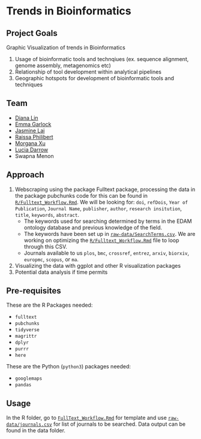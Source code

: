 # Trends in Bioinformatics

## Project Goals
Graphic Visualization of trends in Bioinformatics
  1. Usage of bioinformatic tools and technqiues (ex. sequence alignment, genome assembly, metagenomics etc)
  2. Relationship of tool development within analytical pipelines 
  3. Geographic hotspots for development of bioinformatic tools and techniques 

## Team
* [Diana Lin](https://github.com/dy-lin)
* [Emma Garlock](https://github.com/esgarlock)
* [Jasmine Lai](https://github.com/laijasmine)
* [Raissa Philibert](https://github.com/raiphilibert)
* [Morgana Xu](https://github.com/ODataMine)
* [Lucia Darrow](https://github.com/lmdarrow)
* Swapna Menon

## Approach
1. Webscraping using the package Fulltext package, processing the data in the package pubchunks code for this can be found in [`R/Fulltext_Workflow.Rmd`](https://github.com/hackseq/hs19-trends/blob/master/R/FullText_Workflow.Rmd). We will be looking for: `doi`, `refDois`, `Year of Publication`, `Journal Name`, `publisher`, `author`, `research insitution`, `title`, `keywords`, `abstract`. 
    * The keywords used for searching determined by terms in the EDAM ontology database and previous knowledge of the field. 
    * The keywords have been set up in [`raw-data/SearchTerms.csv`](https://github.com/hackseq/hs19-trends/blob/master/raw-data/SearchTerms.csv). We are working on optimizing the [`R/Fulltext_Workflow.Rmd`](https://github.com/hackseq/hs19-trends/blob/master/R/FullText_Workflow.Rmd) file to loop through this CSV. 
    * Journals available to us `plos`, `bmc`, `crossref`, `entrez`, `arxiv`, `biorxiv`, `europmc`, `scopus`, or `ma`. 
1. Visualizing the data with ggplot and other R visualization packages 
1. Potential data analysis if time permits 

## Pre-requisites 
These are the R Packages needed: 
* `fulltext`
* `pubchunks`
* `tidyverse`
* `magrittr`
* `dplyr`
* `purrr`
* `here`

These are the Python (`python3`) packages needed:
* `googlemaps`
* `pandas`

## Usage
In the R folder, go to [`FullText_Workflow.Rmd`](https://github.com/hackseq/hs19-trends/blob/master/R/FullText_Workflow.Rmd) for template and use [`raw-data/journals.csv`](https://github.com/hackseq/hs19-trends/blob/master/raw-data/journals.csv) for list of journals to be searched. Data output can be found in the data folder. 




